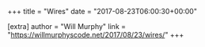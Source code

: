 +++
title = "Wires"
date = "2017-08-23T06:00:30+00:00"

[extra]
author = "Will Murphy"
link = "https://willmurphyscode.net/2017/08/23/wires/"
+++
